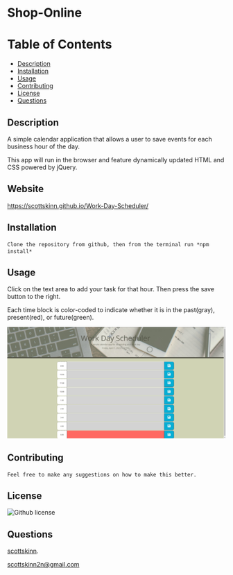 

# Shop-Online

# Table of Contents

- [Description](#description)
- [Installation](#installation)
- [Usage](#usage)
- [Contributing](#contributing)
- [License](#license)
- [Questions](#github)

## Description

A simple calendar application that allows a user to save events for each business hour of the day.

This app will run in the browser and feature dynamically updated HTML and CSS powered by jQuery.

## Website

https://scottskinn.github.io/Work-Day-Scheduler/

## Installation

    Clone the repository from github, then from the terminal run *npm install* 

## Usage

Click on the text area to add your task for that hour. Then press the save button to the right.

Each time block is color-coded to indicate whether it is in the past(gray), present(red), or future(green).

![screenshot](./Develop/Images/Screenshot.jpg)

## Contributing

    Feel free to make any suggestions on how to make this better.

## License

 ![Github license](https://img.shields.io/badge/licence-MIT-blue.svg)

## Questions

[scottskinn](https://github.com/scottskinn/).

[scottskinn2n@gmail.com](mailto:scottskinn2n@gmail.com)
